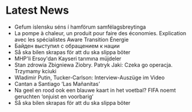# Latest News
-  Gefum íslensku séns í hamförum samfélagsbreytinga
-  La pompe à chaleur, un produit pour faire des économies. Explication avec les spécialistes Aware Transition Énergie
-  Байден выступил с обращением к нации
-  Så ska bilen skrapas för att du ska slippa böter
-  MHP'li Ersoy'dan Kayseri tarımına müjdeler
-  Stan zdrowia Zbigniewa Ziobry. Patryk Jaki: Czeka go operacja. Trzymamy kciuki
-  Wladimir Putin, Tucker-Carlson: Interview-Auszüge im Video
-  Cantan a Santiago ‘Las Mañanitas’
-  Na geel en rood ook een blauwe kaart in het voetbal? FIFA noemt geruchten ‘onjuist en voorbarig’
-  Så ska bilen skrapas för att du ska slippa böter
